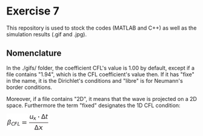 # Exercise 7
This repository is used to stock the codes (MATLAB and C++) as well as the simulation results (.gif and .jpg).

## Nomenclature
In the ./gifs/ folder, the coefficient CFL's value is 1.00 by default, except if a file contains "1.94", which is the CFL coefficient's value then.
If it has "fixe" in the name, it is the Dirichlet's conditions and "libre" is for Neumann's border conditions.

Moreover, if a file contains "2D", it means that the wave is projected on a 2D space. Furthermore the term "fixed" designates the 1D CFL condition:

![](pictures/CFL1D.png)